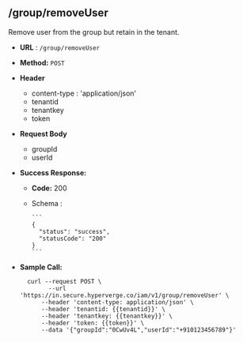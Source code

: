 ## /group/removeUser

Remove user from the group but retain in the tenant.

* **URL** : `/group/removeUser`
  
* **Method:** `POST`

* **Header**
	
	- content-type : 'application/json'
	- tenantid 
	- tenantkey
	- token
	
* **Request Body**
	- groupId
	- userId
	  
* **Success Response:**

  * **Code:** 200 <br />
  * Schema : 
		
		```	
		{
		  "status": "success",
		  "statusCode": "200"
		}
		```
	

* **Sample Call:**

   	
    	curl --request POST \
  			  --url 'https://in.secure.hyperverge.co/iam/v1/group/removeUser' \
            --header 'content-type: application/json' \
            --header 'tenantid: {{tenantid}}' \
            --header 'tenantkey: {{tenantkey}}' \
            --header 'token: {{token}}' \
            --data '{"groupId":"0CwUv4L","userId":"+910123456789"}'
    	
    	
